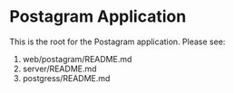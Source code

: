 # Postagram Application

This is the root for the Postagram application.  Please see:

1. web/postagram/README.md
2. server/README.md
3. postgress/README.md